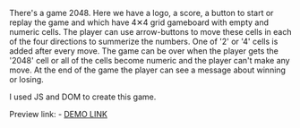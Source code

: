 There's a game 2048. Here we have a logo, a score, a button to start or replay the game and which have 4✕4 grid gameboard with empty and numeric cells. The player can use arrow-buttons to move these cells in each of the four directions to summerize the numbers. One of '2' or '4' cells is added after every move. The game can be over when the player gets the '2048' cell or all of the cells become numeric and the player can't make any move. At the end of the game the player can see a message about winning or losing.

I used JS and DOM to create this game.

Preview link:
    - [DEMO LINK](https://yevheniikulish.github.io/game-2048/)
